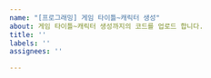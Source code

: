 ```yaml
---
name: "[프로그래밍] 게임 타이틀~캐릭터 생성"
about: 게임 타이틀~캐릭터 생성까지의 코드를 업로드 합니다.
title: ''
labels: ''
assignees: ''

---
```



